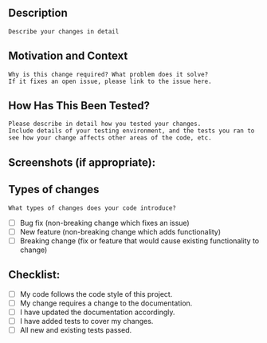 <!--- Provide a general summary of your changes in the Title above -->

## Description
```
Describe your changes in detail
```


## Motivation and Context
```
Why is this change required? What problem does it solve?
If it fixes an open issue, please link to the issue here.
```


## How Has This Been Tested?
```
Please describe in detail how you tested your changes.
Include details of your testing environment, and the tests you ran to
see how your change affects other areas of the code, etc.
```


## Screenshots (if appropriate):

## Types of changes
```
What types of changes does your code introduce?
```
- [ ] Bug fix (non-breaking change which fixes an issue)
- [ ] New feature (non-breaking change which adds functionality)
- [ ] Breaking change (fix or feature that would cause existing functionality to change)

## Checklist:

- [ ] My code follows the code style of this project.
- [ ] My change requires a change to the documentation.
- [ ] I have updated the documentation accordingly.
- [ ] I have added tests to cover my changes.
- [ ] All new and existing tests passed.

